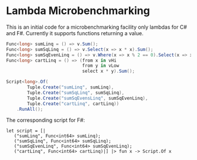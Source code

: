 Lambda Microbenchmarking
=======================

This is an initial code for a microbenchmarking facility only lambdas for C# and F#.
Currently it supports functions returning a value.

```C#
Func<long> sumLinq = () => v.Sum();
Func<long> sumSqLinq = () => v.Select(x => x * x).Sum();
Func<long> sumSqEvenLinq = () => v.Where(x => x % 2 == 0).Select(x => x * x).Sum();
Func<long> cartLinq = () => (from x in vHi
                             from y in vLow
                             select x * y).Sum();

Script<long>.Of(
        Tuple.Create("sumLinq", sumLinq),
        Tuple.Create("sumSqLinq", sumSqLinq),
        Tuple.Create("sumSqEvensLinq", sumSqEvenLinq),
        Tuple.Create("cartLinq", cartLinq))
    .RunAll();
```
The corresponding script for F#:
```F#
let script = [|
   ("sumLinq", Func<int64> sumLinq);
   ("sumSqLinq", Func<int64> sumSqLinq);
   ("sumSqEvenLinq", Func<int64> sumSqEvenLinq);
   ("cartLinq", Func<int64> cartLinq)|] |> fun x -> Script.Of x
```

